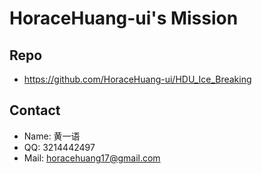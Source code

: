 # HoraceHuang-ui's Mission
## Repo
- https://github.com/HoraceHuang-ui/HDU_Ice_Breaking
## Contact
- Name: 黄一语
- QQ: 3214442497
- Mail: horacehuang17@gmail.com

